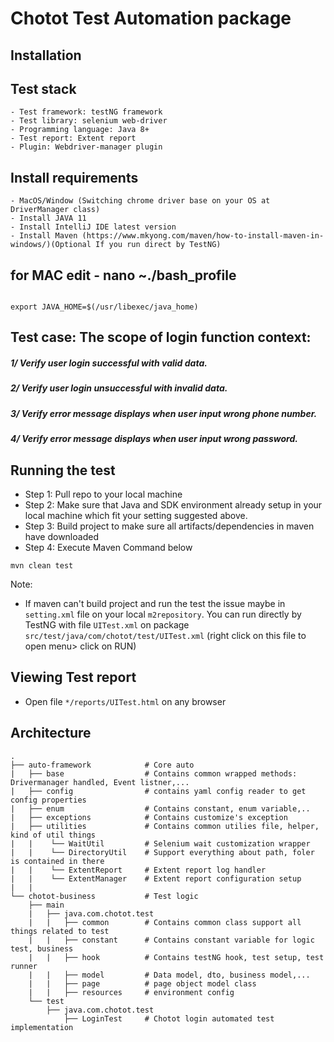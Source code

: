 # Chotot Test Automation package
## Installation
## Test stack
```
- Test framework: testNG framework
- Test library: selenium web-driver
- Programming language: Java 8+
- Test report: Extent report
- Plugin: Webdriver-manager plugin
```

## Install requirements
```
- MacOS/Window (Switching chrome driver base on your OS at DriverManager class)
- Install JAVA 11
- Install IntelliJ IDE latest version
- Install Maven (https://www.mkyong.com/maven/how-to-install-maven-in-windows/)(Optional If you run direct by TestNG)

```

## for MAC edit - nano ~./bash_profile
```

export JAVA_HOME=$(/usr/libexec/java_home)
```

## Test case: The scope of login function context:
##### 1/ Verify user login successful with valid data.
##### 2/ Verify user login unsuccessful with invalid data.
##### 3/ Verify error message displays when user input wrong phone number.
##### 4/ Verify error message displays when user input wrong password.

## Running the test
- Step 1: Pull repo to your local machine
- Step 2: Make sure that Java and SDK environment already setup in your local machine which fit your setting suggested above.
- Step 3: Build project to make sure all artifacts/dependencies in maven have downloaded
- Step 4: Execute Maven Command below
```
mvn clean test
```
Note:
- If maven can't build project and run the test the issue maybe in `setting.xml` file on your local `m2repository`. You can run directly by TestNG with file `UITest.xml` on package `src/test/java/com/chotot/test/UITest.xml` (right click on this file to open menu> click on RUN)


## Viewing Test report
- Open file `*/reports/UITest.html` on any browser

## Architecture

    .
    ├── auto-framework            # Core auto
    |   ├── base                  # Contains common wrapped methods: Drivermanager handled, Event listner,...
    |   ├── config                # contains yaml config reader to get config properties
    |   ├── enum                  # Contains constant, enum variable,..
    |   ├── exceptions            # Contains customize's exception
    |   ├── utilities             # Contains common utilies file, helper, kind of util things
    |   |    └── WaitUtil         # Selenium wait customization wrapper
    |   |    └── DirectoryUtil    # Support everything about path, foler is contained in there
    |   |    └── ExtentReport     # Extent report log handler
    |   |    └── ExtentManager    # Extent report configuration setup
    |   | 
    └── chotot-business           # Test logic 
        ├── main
        |   ├── java.com.chotot.test
        |   |   ├── common        # Contains common class support all things related to test 
        |   |   ├── constant      # Contains constant variable for logic test, business
        |   |   ├── hook          # Contains testNG hook, test setup, test runner
        |   |   ├── model         # Data model, dto, business model,...
        |   |   ├── page          # page object model class
        |   |   ├── resources     # environment config
        └── test
            ├── java.com.chotot.test
                ├── LoginTest     # Chotot login automated test implementation

